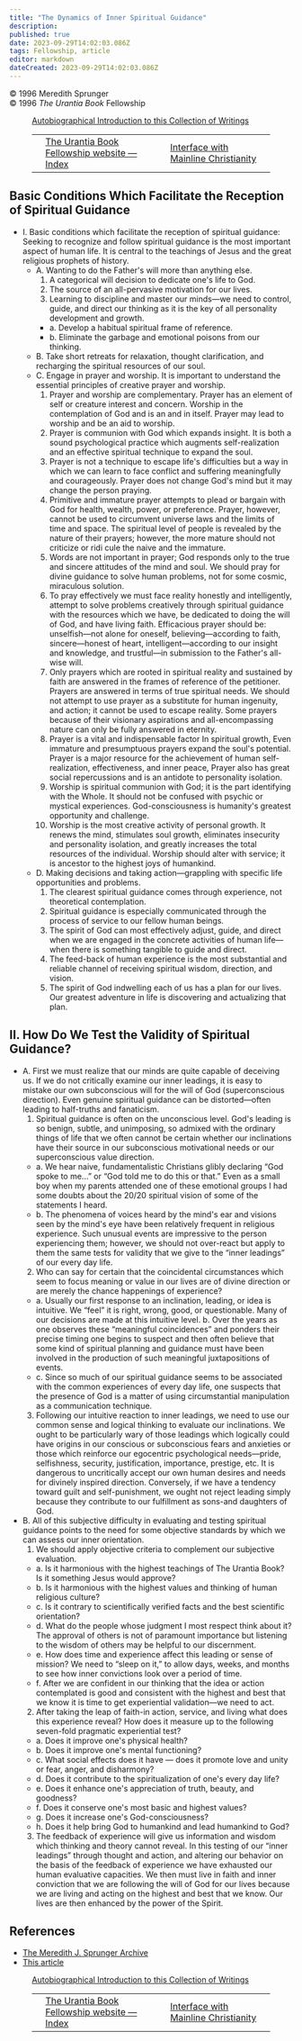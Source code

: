 ```yaml
---
title: "The Dynamics of Inner Spiritual Guidance"
description:
published: true
date: 2023-09-29T14:02:03.086Z
tags: Fellowship, article
editor: markdown
dateCreated: 2023-09-29T14:02:03.086Z
---
```


<p class="v-card v-sheet theme--light grey lighten-3 px-2">© 1996 Meredith Sprunger<br>© 1996 <i>The Urantia Book</i> Fellowship</p>
<figure class="table chapter-navigator">
  <table>
    <tbody>
      <tr>
        <td>
        </td>
        <a href="/en/article/Meredith_Sprunger/Autobiographical_Introduction">
          <span class="mdi mdi-arrow-left-drop-circle"></span><span class="pl-2">Autobiographical Introduction to this Collection of Writings</span>
        </a>
        <td>
        <a href="/en/index/articles_fellowship#christianity-and-the-urantia-book-the-meredith-j-sprunger-essays">
          <span class="mdi mdi-book-open-variant"></span><span class="pl-2">The Urantia Book Fellowship website — Index</span>
        </a>
        </td>
        <td>
        <a href="/en/article/Meredith_Sprunger/Interface_with_Mainline_Christianity">
          <span class="pr-2">Interface with Mainline Christianity</span><span class="mdi mdi-arrow-right-drop-circle"></span>
        </a>
        </td>
      </tr>
    </tbody>
  </table>
</figure>

## Basic Conditions Which Facilitate the Reception of Spiritual Guidance

- I. Basic conditions which facilitate the reception of spiritual guidance: Seeking to recognize and follow spiritual guidance is the most important aspect of human life. It is central to the teachings of Jesus and the great religious prophets of history.
  - A. Wanting to do the Father's will more than anything else.
    1. A categorical will decision to dedicate one's life to God.
    2. The source of an all-pervasive motivation for our lives.
    3. Learning to discipline and master our minds—we need to control, guide, and direct our thinking as it is the key of all personality development and growth.
      - a. Develop a habitual spiritual frame of reference.
      - b. Eliminate the garbage and emotional poisons from our thinking.
  - B. Take short retreats for relaxation, thought clarification, and recharging the spiritual resources of our soul.
  - C. Engage in prayer and worship. It is important to understand the essential principles of creative prayer and worship.
    1. Prayer and worship are complementary. Prayer has an element of self or creature interest and concern. Worship in the contemplation of God and is an and in itself. Prayer may lead to worship and be an aid to worship.
    2. Prayer is communion with God which expands insight. It is both a sound psychological practice which augments self-realization and an effective spiritual technique to expand the soul.
    3. Prayer is not a technique to escape life's difficulties but a way in which we can learn to face conflict and suffering meaningfully and courageously. Prayer does not change God's mind but it may change the person praying.
    4. Primitive and immature prayer attempts to plead or bargain with God for health, wealth, power, or preference. Prayer, however, cannot be used to circumvent universe laws and the limits of time and space. The spiritual level of people is revealed by the nature of their prayers; however, the more mature should not criticize or ridi cule the naive and the immature.
    5. Words are not important in prayer; God responds only to the true and sincere attitudes of the mind and soul. We should pray for divine guidance to solve human problems, not for some cosmic, miraculous solution.
    6. To pray effectively we must face reality honestly and intelligently, attempt to solve problems creatively through spiritual guidance with the resources which we have, be dedicated to doing the will of God, and have living faith. Efficacious prayer should be: unselfish—not alone for oneself, believing—according to faith, sincere—honest of heart, intelligent—according to our insight and knowledge, and trustful—in submission to the Father's all-wise will.
    7. Only prayers which are rooted in spiritual reality and sustained by faith are answered in the frames of reference of the petitioner. Prayers are answered in terms of true spiritual needs. We should not attempt to use prayer as a substitute for human ingenuity, and action; it cannot be used to escape reality. Some prayers because of their visionary aspirations and all-encompassing nature can only be fully answered in eternity.
    8. Prayer is a vital and indispensable factor In spiritual growth, Even immature and presumptuous prayers expand the soul's potential. Prayer is a major resource for the achievement of human self-realization, effectiveness, and inner peace, Prayer also has great social repercussions and is an antidote to personality isolation.
    9. Worship is spiritual communion with God; it is the part identifying with the Whole. It should not be confused with psychic or mystical experiences. God-consciousness is humanity's greatest opportunity and challenge.
    10. Worship is the most creative activity of personal growth. It renews the mind, stimulates soul growth, eliminates insecurity and personality isolation, and greatly increases the total resources of the individual. Worship should alter with service; it is ancestor to the highest joys of humankind.
  - D. Making decisions and taking action—grappling with specific life opportunities and problems.
    1. The clearest spiritual guidance comes through experience, not theoretical contemplation.
    2. Spiritual guidance is especially communicated through the process of service to our fellow human beings.
    3. The spirit of God can most effectively adjust, guide, and direct when we are engaged in the concrete activities of human life—when there is something tangible to guide and direct.
    4. The feed-back of human experience is the most substantial and reliable channel of receiving spiritual wisdom, direction, and vision.
    5. The spirit of God indwelling each of us has a plan for our lives. Our greatest adventure in life is discovering and actualizing that plan.

## II. How Do We Test the Validity of Spiritual Guidance?

- A. First we must realize that our minds are quite capable of deceiving us. If we do not critically examine our inner leadings, it is easy to mistake our own subconscious will for the will of God (superconscious direction). Even genuine spiritual guidance can be distorted—often leading to half-truths and fanaticism.
  1. Spiritual guidance is often on the unconscious level. God's leading is so benign, subtle, and unimposing, so admixed with the ordinary things of life that we often cannot be certain whether our inclinations have their source in our subconscious motivational needs or our superconscious value direction.
    - a. We hear naive, fundamentalistic Christians glibly declaring “God spoke to me...” or “God told me to do this or that.” Even as a small boy when my parents attended one of these emotional groups I had some doubts about the 20/20 spiritual vision of some of the statements I heard.
    - b. The phenomena of voices heard by the mind's ear and visions seen by the mind's eye have been relatively frequent in religious experience. Such unusual events are impressive to the person experiencing them; however, we should not over-react but apply to them the same tests for validity that we give to the “inner leadings” of our every day life.
  2. Who can say for certain that the coincidental circumstances which seem to focus meaning or value in our lives are of divine direction or are merely the chance happenings of experience?
    - a. Usually our first response to an inclination, leading, or idea is intuitive. We “feel” it is right, wrong, good, or questionable. Many of our decisions are made at this intuitive level.
    b. Over the years as one observes these “meaningful coincidences” and ponders their precise timing one begins to suspect and then often believe that some kind of spiritual planning and guidance must have been involved in the production of such meaningful juxtapositions of events.
    - c. Since so much of our spiritual guidance seems to be associated with the common experiences of every day life, one suspects that the presence of God is a matter of using circumstantial manipulation as a communication technique.
  3. Following our intuitive reaction to inner leadings, we need to use our common sense and logical thinking to evaluate our inclinations. We ought to be particularly wary of those leadings which logically could have origins in our conscious or subconscious fears and anxieties or those which reinforce our egocentric psychological needs—pride, selfishness, security, justification, importance, prestige, etc. It is dangerous to uncritically accept our own human desires and needs for divinely inspired direction. Conversely, if we have a tendency toward guilt and self-punishment, we ought not reject leading simply because they contribute to our fulfillment as sons-and daughters of God.
- B. All of this subjective difficulty in evaluating and testing spiritual guidance points to the need for some objective standards by which we can assess our inner orientation.
  1. We should apply objective criteria to complement our subjective evaluation.
    - a. Is it harmonious with the highest teachings of The Urantia Book? Is it something Jesus would approve?
    - b. Is it harmonious with the highest values and thinking of human religious culture?
    - c. Is it contrary to scientifically verified facts and the best scientific orientation?
    - d. What do the people whose judgment I most respect think about it? The approval of others is not of paramount importance but listening to the wisdom of others may be helpful to our discernment.
    - e. How does time and experience affect this leading or sense of mission? We need to “sleep on it,” to allow days, weeks, and months to see how inner convictions look over a period of time.
    - f. After we are confident in our thinking that the idea or action contemplated is good and consistent with the highest and best that we know it is time to get experiential validation—we need to act.
  2. After taking the leap of faith-in action, service, and living what does this experience reveal? How does it measure up to the following seven-fold pragmatic experiential test?
    - a. Does it improve one's physical health?
    - b. Does it improve one's mental functioning?
    - c. What social effects does it have — does it promote love and unity or fear, anger, and disharmony?
    - d. Does it contribute to the spiritualization of one's every day life?
    - e. Does it enhance one's appreciation of truth, beauty, and goodness?
    - f. Does it conserve one's most basic and highest values?
    - g. Does it increase one's God-consciousness?
    - h. Does it help bring God to humankind and lead humankind to God?
  3. The feedback of experience will give us information and wisdom which thinking and theory cannot reveal. In this testing of our “inner leadings” through thought and action, and altering our behavior on the basis of the feedback of experience we have exhausted our human evaluative capacities. We then must live in faith and inner conviction that we are following the will of God for our lives because we are living and acting on the highest and best that we know. Our lives are then enhanced by the power of the Spirit.

## References

- [The Meredith J. Sprunger Archive](https://archive.urantiabook.org/archive/mjs_archive/index.html)
- [This article](https://archive.urantiabook.org/archive/readers/doc599.html)


<figure class="table chapter-navigator">
  <table>
    <tbody>
      <tr>
        <td>
        </td>
        <a href="/en/article/Meredith_Sprunger/Autobiographical_Introduction">
          <span class="mdi mdi-arrow-left-drop-circle"></span><span class="pl-2">Autobiographical Introduction to this Collection of Writings</span>
        </a>
        <td>
        <a href="/en/index/articles_fellowship#christianity-and-the-urantia-book-the-meredith-j-sprunger-essays">
          <span class="mdi mdi-book-open-variant"></span><span class="pl-2">The Urantia Book Fellowship website — Index</span>
        </a>
        </td>
        <td>
        <a href="/en/article/Meredith_Sprunger/Interface_with_Mainline_Christianity">
          <span class="pr-2">Interface with Mainline Christianity</span><span class="mdi mdi-arrow-right-drop-circle"></span>
        </a>
        </td>
      </tr>
    </tbody>
  </table>
</figure>